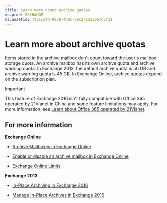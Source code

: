 ```yaml
---
title: Learn more about archive quotas
ms.prod: EXCHANGE
ms.assetid: 7c21cafd-0979-4d0c-b9c2-13130b7c5f31
---
```



# Learn more about archive quotas

Items stored in the archive mailbox don't count toward the user's mailbox storage quota. An archive mailbox has its own archive quota and archive warning quota. In Exchange 2013, the default archive quota is 50 GB and archive warning quota is 45 GB. In Exchange Online, archive quotas depend on the subscription plan.
  
    
    


> [!IMPORTANT]
> This feature of Exchange 2016 isn't fully compatible with Office 365 operated by 21Vianet in China and some feature limitations may apply. For more information, see  [Learn about Office 365 operated by 21Vianet](https://go.microsoft.com/fwlink/?LinkId=313640). 
  
    
    


## For more information

 **Exchange Online**
  
    
    

-  [Archive Mailboxes in Exchange Online](http://technet.microsoft.com/library/ec4a9d78-f65e-4980-a16a-4c7328de7a71.aspx)
    
  
-  [Enable or disable an archive mailbox in Exchange Online](http://technet.microsoft.com/library/abf04393-97d1-4ee2-832d-d1c85734de51.aspx)
    
  
-  [Exchange Online Limits](https://go.microsoft.com/fwlink/?LinkId=393431)
    
  
 **Exchange 2013**
  
    
    

-  [In-Place Archiving in Exchange 2016](in-place-archiving-in-exchange-2016.md)
    
  
-  [Manage In-Place Archives in Exchange 2016](manage-in-place-archives-in-exchange-2016.md)
    
  

